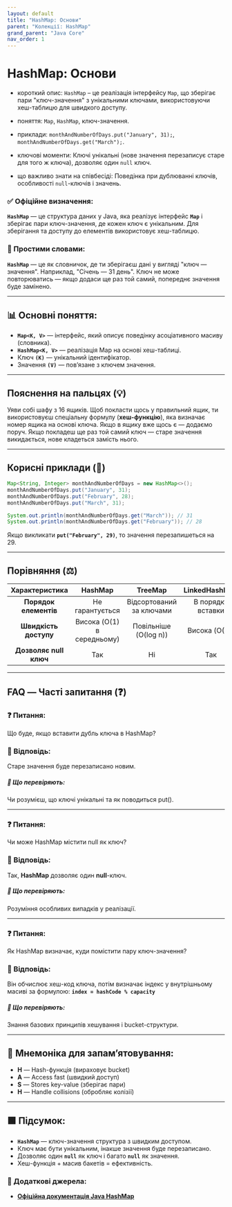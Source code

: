 ```yaml
---
layout: default
title: "HashMap: Основи"
parent: "Колекції: HashMap"
grand_parent: "Java Core"
nav_order: 1
---
```


# HashMap: Основи

* короткий опис: `HashMap` – це реалізація інтерфейсу `Map`, що зберігає пари "ключ-значення" з унікальними ключами, використовуючи хеш-таблицю для швидкого доступу.

* поняття: `Map`, `HashMap`, ключ-значення.

* приклади: `monthAndNumberOfDays.put("January", 31);`, `monthAndNumberOfDays.get("March");`.

* ключові моменти: Ключі унікальні (нове значення перезаписує старе для того ж ключа), дозволяє один `null` ключ.

* що важливо знати на співбесіді: Поведінка при дублюванні ключів, особливості `null`-ключів і значень.

### **✅ Офіційне визначення:**

**`HashMap`** — це структура даних у Java, яка реалізує інтерфейс **`Map`** і зберігає пари ключ-значення, де кожен ключ є унікальним. Для зберігання та доступу до елементів використовує хеш-таблицю.

### **🧠 Простими словами:**

**`HashMap`** — це як словничок, де ти зберігаєш дані у вигляді "ключ — значення". Наприклад, "Січень — 31 день". Ключ не може повторюватись — якщо додаси ще раз той самий, попереднє значення буде замінено.

---

## **📊 Основні поняття:**

* **`Map<K, V>`** — інтерфейс, який описує поведінку асоціативного масиву (словника).
* **`HashMap<K, V>`** — реалізація Map на основі хеш-таблиці.
* Ключ **`(K)`** — унікальний ідентифікатор.
* Значення **`(V)`** — пов’язане з ключем значення.

---

## **Пояснення на пальцях (💡)**

Уяви собі шафу з 16 ящиків. Щоб покласти щось у правильний ящик, ти використовуєш спеціальну формулу (**хеш-функцію**), яка визначає номер ящика на основі ключа. Якщо в ящику вже щось є — додаємо поруч. Якщо покладеш ще раз той самий ключ — старе значення викидається, нове кладеться замість нього.

---

## **Корисні приклади (🧪)**

```java
Map<String, Integer> monthAndNumberOfDays = new HashMap<>();
monthAndNumberOfDays.put("January", 31);
monthAndNumberOfDays.put("February", 28);
monthAndNumberOfDays.put("March", 31);

System.out.println(monthAndNumberOfDays.get("March")); // 31
System.out.println(monthAndNumberOfDays.get("February")); // 28
```

Якщо викликати **`put("February", 29)`**, то значення перезапишеться на 29\.

---

## **Порівняння (⚖️)**

| Характеристика | HashMap | TreeMap | LinkedHashMap |
| :---: | :---: | :---: | :---: |
| **Порядок елементів** | Не гарантується | Відсортований за ключами | В порядку вставки |
| **Швидкість доступу** | Висока (O(1) в середньому) | Повільніше (O(log n)) | Висока (O(1)) |
| **Дозволяє null ключ** | Так | Ні | Так |

---

## **FAQ — Часті запитання (❓)**

### **❓ Питання:**

 Що буде, якщо вставити дубль ключа в HashMap?

### **💬 Відповідь:**

Старе значення буде перезаписано новим.

##### **📌 Що перевіряють:**

Чи розумієш, що ключі унікальні та як поводиться put().

---

### **❓ Питання:**

 Чи може HashMap містити null як ключ?

### **💬 Відповідь:**

Так, **HashMap** дозволяє один **null**\-ключ.

##### **📌 Що перевіряють:**

Розуміння особливих випадків у реалізації.

---

### **❓ Питання:**

 Як HashMap визначає, куди помістити пару ключ-значення?

### **💬 Відповідь:**

Він обчислює хеш-код ключа, потім визначає індекс у внутрішньому масиві за формулою: **`index = hashCode % capacity`**

##### **📌 Що перевіряють:**

Знання базових принципів хешування і bucket-структури.

---

## **🧠 Мнемоніка для запам’ятовування:**

* **H** — Hash-функція (вираховує bucket)
* **A** — Access fast (швидкий доступ)
* **S** — Stores key-value (зберігає пари)
* **H** — Handle collisions (обробляє колізії)

---

## **🟩 Підсумок:**

* **`HashMap`** — ключ-значення структура з швидким доступом.
* Ключ має бути унікальним, інакше значення буде перезаписано.
* Дозволяє один **`null`** як ключ і багато **`null`** як значення.
* Хеш-функція \+ масив бакетів \= ефективність.

### **🔗 Додаткові джерела:**

* [**Офіційна документація Java HashMap**](https://docs.oracle.com/en/java/javase/17/docs/api/java.base/java/util/HashMap.html)
